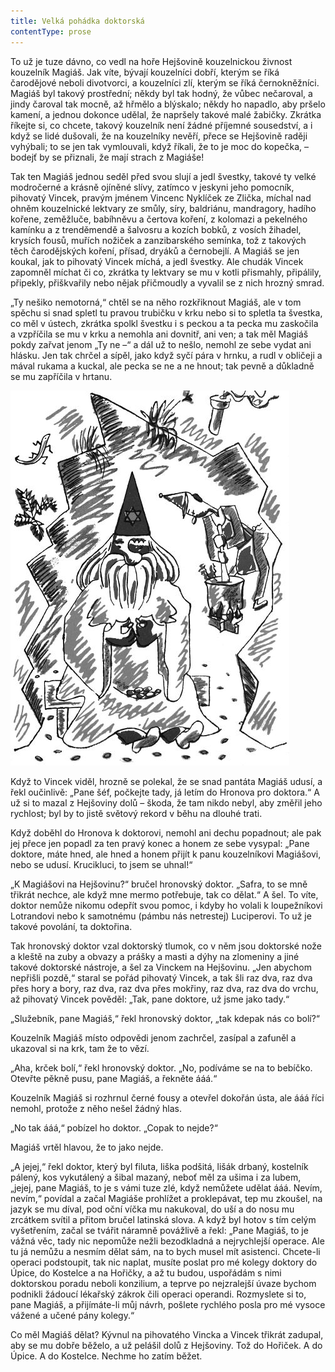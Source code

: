 ```yaml
---
title: Velká pohádka doktorská
contentType: prose
---
```


<section>

To už je tuze dávno, co vedl na hoře Hejšovině kouzelnickou živnost kouzelník Magiáš. Jak víte, bývají kouzelníci dobří, kterým se říká čarodějové neboli divotvorci, a kouzelníci zlí, kterým se říká černokněžníci. Magiáš byl takový prostřední; někdy byl tak hodný, že vůbec nečaroval, a jindy čaroval tak mocně, až hřmělo a blýskalo; někdy ho napadlo, aby pršelo kamení, a jednou dokonce udělal, že napršely takové malé žabičky. Zkrátka říkejte si, co chcete, takový kouzelník není žádné příjemné sousedství, a i když se lidé dušovali, že na kouzelníky nevěří, přece se Hejšovině raději vyhýbali; to se jen tak vymlouvali, když říkali, že to je moc do kopečka, – bodejť by se přiznali, že mají strach z Magiáše!

</section>

<section>

Tak ten Magiáš jednou seděl před svou slují a jedl švestky, takové ty velké modročerné a krásně ojíněné slívy, zatímco v jeskyni jeho pomocník, pihovatý Vincek, pravým jménem Vincenc Nyklíček ze Zlička, míchal nad ohněm kouzelnické lektvary ze smůly, síry, baldriánu, mandragory, hadího kořene, zeměžluče, babíhněvu a čertova koření, z kolomazi a pekelného kamínku a z trenděmendě a šalvosru a kozích bobků, z vosích žihadel, krysích fousů, muřích nožiček a zanzibarského semínka, tož z takových těch čarodějských koření, přísad, dryáků a černobejlí. A Magiáš se jen koukal, jak to pihovatý Vincek míchá, a jedl švestky. Ale chudák Vincek zapomněl míchat či co, zkrátka ty lektvary se mu v kotli přismahly, připálily, připekly, přiškvařily nebo nějak přičmoudly a vyvalil se z nich hrozný smrad.

„Ty nešiko nemotorná,“ chtěl se na něho rozkřiknout Magiáš, ale v tom spěchu si snad spletl tu pravou trubičku v krku nebo si to spletla ta švestka, co měl v ústech, zkrátka spolkl švestku i s peckou a ta pecka mu zaskočila a vzpříčila se mu v krku a nemohla ani dovnitř, ani ven; a tak měl Magiáš pokdy zařvat jenom „Ty ne –“ a dál už to nešlo, nemohl ze sebe vydat ani hlásku. Jen tak chrčel a sípěl, jako když syčí pára v hrnku, a rudl v obličeji a mával rukama a kuckal, ale pecka se ne a ne hnout; tak pevně a důkladně se mu zapříčila v hrtanu.

</section>



<section>

![devatero_pohadek_053](./resources/devatero_pohadek_053.jpg)

</section>



<section>

Když to Vincek viděl, hrozně se polekal, že se snad pantáta Magiáš udusí, a řekl oučinlivě: „Pane šéf, počkejte tady, já letím do Hronova pro doktora.“ A už si to mazal z Hejšoviny dolů – škoda, že tam nikdo nebyl, aby změřil jeho rychlost; byl by to jistě světový rekord v běhu na dlouhé trati.

Když doběhl do Hronova k doktorovi, nemohl ani dechu popadnout; ale pak jej přece jen popadl za ten pravý konec a honem ze sebe vysypal: „Pane doktore, máte hned, ale hned a honem přijít k panu kouzelníkovi Magiášovi, nebo se udusí. Krucikluci, to jsem se uhnal!“

„K Magiášovi na Hejšovinu?“ bručel hronovský doktor. „Safra, to se mně třikrát nechce, ale když mne mermo potřebuje, tak co dělat.“ A šel. To víte, doktor nemůže nikomu odepřít svou pomoc, i kdyby ho volali k loupežníkovi Lotrandovi nebo k samotnému (pámbu nás netrestej) Luciperovi. To už je takové povolání, ta doktořina.

Tak hronovský doktor vzal doktorský tlumok, co v něm jsou doktorské nože a kleště na zuby a obvazy a prášky a masti a dýhy na zlomeniny a jiné takové doktorské nástroje, a šel za Vinckem na Hejšovinu. „Jen abychom nepřišli pozdě,“ staral se pořád pihovatý Vincek, a tak šli raz dva, raz dva přes hory a bory, raz dva, raz dva přes mokřiny, raz dva, raz dva do vrchu, až pihovatý Vincek pověděl: „Tak, pane doktore, už jsme jako tady.“

„Služebník, pane Magiáš,“ řekl hronovský doktor, „tak kdepak nás co bolí?“

Kouzelník Magiáš místo odpovědi jenom zachrčel, zasípal a zafuněl a ukazoval si na krk, tam že to vězí.

„Aha, krček bolí,“ řekl hronovský doktor. „No, podíváme se na to bebíčko. Otevřte pěkně pusu, pane Magiáš, a řekněte ááá.“

Kouzelník Magiáš si rozhrnul černé fousy a otevřel dokořán ústa, ale ááá říci nemohl, protože z něho nešel žádný hlas.

„No tak ááá,“ pobízel ho doktor. „Copak to nejde?“

Magiáš vrtěl hlavou, že to jako nejde.

„A jejej,“ řekl doktor, který byl filuta, liška podšitá, lišák drbaný, kostelník pálený, kos vykutálený a šibal mazaný, neboť měl za ušima i za lubem, „jejej, pane Magiáš, to je s vámi tuze zlé, když nemůžete udělat ááá. Nevím, nevím,“ povídal a začal Magiáše prohlížet a proklepávat, tep mu zkoušel, na jazyk se mu díval, pod oční víčka mu nakukoval, do uší a do nosu mu zrcátkem svítil a přitom bručel latinská slova. A když byl hotov s tím celým vyšetřením, začal se tvářit náramně povážlivě a řekl: „Pane Magiáš, to je vážná věc, tady nic nepomůže nežli bezodkladná a nejrychlejší operace. Ale tu já nemůžu a nesmím dělat sám, na to bych musel mít asistenci. Chcete-li operaci podstoupit, tak nic naplat, musíte poslat pro mé kolegy doktory do Úpice, do Kostelce a na Hořičky, a až tu budou, uspořádám s nimi doktorskou poradu neboli konzilium, a teprve po nejzralejší úvaze bychom podnikli žádoucí lékařský zákrok čili operaci operandi. Rozmyslete si to, pane Magiáš, a přijímáte-li můj návrh, pošlete rychlého posla pro mé vysoce vážené a učené pány kolegy.“

Co měl Magiáš dělat? Kývnul na pihovatého Vincka a Vincek třikrát zadupal, aby se mu dobře běželo, a už pelášil dolů z Hejšoviny. Tož do Hořiček. A do Úpice. A do Kostelce. Nechme ho zatím běžet.

</section>